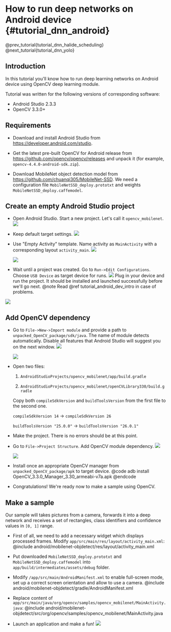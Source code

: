 # How to run deep networks on Android device {#tutorial_dnn_android}

@prev_tutorial{tutorial_dnn_halide_scheduling}
@next_tutorial{tutorial_dnn_yolo}

## Introduction
In this tutorial you'll know how to run deep learning networks on Android device
using OpenCV deep learning module.

Tutorial was written for the following versions of corresponding software:
- Android Studio 2.3.3
- OpenCV 3.3.0+

## Requirements

- Download and install Android Studio from https://developer.android.com/studio.

- Get the latest pre-built OpenCV for Android release from https://github.com/opencv/opencv/releases and unpack it (for example, `opencv-4.4.0-android-sdk.zip`).

- Download MobileNet object detection model from https://github.com/chuanqi305/MobileNet-SSD. We need a configuration file `MobileNetSSD_deploy.prototxt` and weights `MobileNetSSD_deploy.caffemodel`.

## Create an empty Android Studio project
- Open Android Studio. Start a new project. Let's call it `opencv_mobilenet`.
![](1_start_new_project.png)

- Keep default target settings.
![](2_start_new_project.png)

- Use "Empty Activity" template. Name activity as `MainActivity` with a
corresponding layout `activity_main`.
![](3_start_new_project.png)

  ![](4_start_new_project.png)

- Wait until a project was created. Go to `Run->Edit Configurations`.
Choose `USB Device` as target device for runs.
![](5_setup.png)
Plug in your device and run the project. It should be installed and launched
successfully before we'll go next.
@note Read @ref tutorial_android_dev_intro in case of problems.

![](6_run_empty_project.png)

## Add OpenCV dependency

- Go to `File->New->Import module` and provide a path to `unpacked_OpenCV_package/sdk/java`. The name of module detects automatically.
Disable all features that Android Studio will suggest you on the next window.
![](7_import_module.png)

  ![](8_import_module.png)

- Open two files:

  1. `AndroidStudioProjects/opencv_mobilenet/app/build.gradle`

  2. `AndroidStudioProjects/opencv_mobilenet/openCVLibrary330/build.gradle`

  Copy both `compileSdkVersion` and `buildToolsVersion` from the first file to
  the second one.

  `compileSdkVersion 14` -> `compileSdkVersion 26`

  `buildToolsVersion "25.0.0"` -> `buildToolsVersion "26.0.1"`

- Make the project. There is no errors should be at this point.

- Go to `File->Project Structure`. Add OpenCV module dependency.
![](9_opencv_dependency.png)

  ![](10_opencv_dependency.png)

- Install once an appropriate OpenCV manager from `unpacked_OpenCV_package/apk`
to target device.
@code
adb install OpenCV_3.3.0_Manager_3.30_armeabi-v7a.apk
@endcode

- Congratulations! We're ready now to make a sample using OpenCV.

## Make a sample
Our sample will takes pictures from a camera, forwards it into a deep network and
receives a set of rectangles, class identifiers and confidence values in `[0, 1]`
range.

- First of all, we need to add a necessary widget which displays processed
frames. Modify `app/src/main/res/layout/activity_main.xml`:
@include android/mobilenet-objdetect/res/layout/activity_main.xml

- Put downloaded `MobileNetSSD_deploy.prototxt` and `MobileNetSSD_deploy.caffemodel`
into `app/build/intermediates/assets/debug` folder.

- Modify `/app/src/main/AndroidManifest.xml` to enable full-screen mode, set up
a correct screen orientation and allow to use a camera.
@include android/mobilenet-objdetect/gradle/AndroidManifest.xml

- Replace content of `app/src/main/java/org/opencv/samples/opencv_mobilenet/MainActivity.java`:
@include android/mobilenet-objdetect/src/org/opencv/samples/opencv_mobilenet/MainActivity.java

- Launch an application and make a fun!
![](11_demo.jpg)
